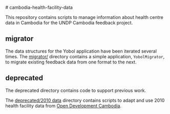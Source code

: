 # cambodia-health-facility-data

This repository contains scripts to manage information about health centre data in Cambodia for the UNDP Cambodia feedback project.

## migrator

The data structures for the Yobol application have been iterated several times. The [migrator/](migrator/) directory contains a simple application, `YobolMigrator`, to migrate existing feedback data from one format to the next.

## deprecated

The deprecated directory contains code to support previous work.

The [deprecated/2010 data](deprecated/2010%20data/) directory contains scripts to adapt and use 2010 health facility data from [Open Development Cambodia](https://opendevelopmentcambodia.net/).
